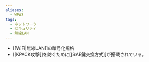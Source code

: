 ```yaml
---
aliases:
  - WPA3
tags:
  - ネットワーク
  - セキュリティ
  - 無線LAN
---
```

- [[WiFi|無線LAN]]の暗号化規格
- [[KPACK攻撃]]を防ぐために[[SAE鍵交換方式]]が搭載されている。